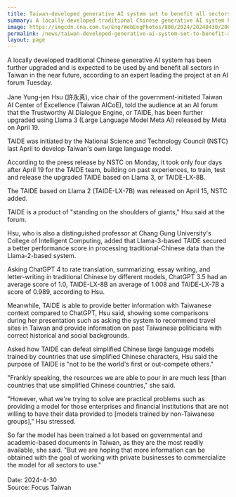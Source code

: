 ```yaml
---
title: Taiwan-developed generative AI system set to benefit all sectors
summary: A locally developed traditional Chinese generative AI system has been further upgraded and is expected to be used by and benefit all sectors in Taiwan in the near future, according to an expert leading the project at an AI forum Tuesday.
image: https://imgcdn.cna.com.tw/Eng/WebEngPhotos/800/2024/20240430/2000x1330_0648055273030.jpg
permalink: /news/taiwan-developed-generative-ai-system-set-to-benefit-all-sectors/
layout: page
---
```

A locally developed traditional Chinese generative AI system has been further upgraded and is expected to be used by and benefit all sectors in Taiwan in the near future, according to an expert leading the project at an AI forum Tuesday.

Jane Yung-jen Hsu (許永真), vice chair of the government-initiated Taiwan AI Center of Excellence (Taiwan AICoE), told the audience at an AI forum that the Trustworthy AI Dialogue Engine, or TAIDE, has been further upgraded using Llama 3 (Large Language Model Meta AI) released by Meta on April 19.

TAIDE was initiated by the National Science and Technology Council (NSTC) last April to develop Taiwan's own large language model.

According to the press release by NSTC on Monday, it took only four days after April 19 for the TAIDE team, building on past experiences, to train, test and release the upgraded TAIDE based on Llama 3, or TAIDE-LX-8B.

The TAIDE based on Llama 2 (TAIDE-LX-7B) was released on April 15, NSTC added.

TAIDE is a product of "standing on the shoulders of giants," Hsu said at the forum.

Hsu, who is also a distinguished professor at Chang Gung University's College of Intelligent Computing, added that Llama-3-based TAIDE secured a better performance score in processing traditional-Chinese data than the Llama-2-based system.

Asking ChatGPT 4 to rate translation, summarizing, essay writing, and letter-writing in traditional Chinese by different models, ChatGPT 3.5 had an average score of 1.0, TAIDE-LX-8B an average of 1.008 and TAIDE-LX-7B a score of 0.989, according to Hsu.

Meanwhile, TAIDE is able to provide better information with Taiwanese context compared to ChatGPT, Hsu said, showing some comparisons during her presentation such as asking the system to recommend travel sites in Taiwan and provide information on past Taiwanese politicians with correct historical and social backgrounds.

Asked how TAIDE can defeat simplified Chinese large language models trained by countries that use simplified Chinese characters, Hsu said the purpose of TAIDE is "not to be the world's first or out-compete others."

"Frankly speaking, the resources we are able to pour in are much less [than countries that use simplified Chinese countries," she said.

"However, what we're trying to solve are practical problems such as providing a model for those enterprises and financial institutions that are not willing to have their data provided to [models trained by non-Taiwanese groups]," Hsu stressed.

So far the model has been trained a lot based on governmental and academic-based documents in Taiwan, as they are the most readily available, she said. "But we are hoping that more information can be obtained with the goal of working with private businesses to commercialize the model for all sectors to use."
<br/>
<br/>
Date: 2024-4-30
<br/>
Source: Focus Taiwan
